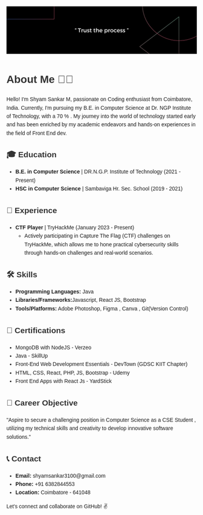 ![Header](1694541972989.jpeg)

<body style="font-family: Arial, sans-serif; line-height: 1.6; margin: 20px;">
    <h1 style="color: #333;">About Me 👨‍💻</h1>
    <p>Hello! I'm Shyam Sankar M, passionate on Coding enthusiast from Coimbatore, India. Currently, I'm pursuing my B.E. in Computer Science at Dr. NGP Institute of Technology, with a 70 % . My journey into the world of technology started early and has been enriched by my academic endeavors and hands-on experiences in the field of Front End dev.</p>
    
  <h2 style="color: #333;">🎓 Education</h2>
    <ul>
        <li><strong>B.E. in Computer Science</strong> | DR.N.G.P. Institute of Technology (2021 - Present)</li>
        <li><strong>HSC in Computer Science</strong> | Sambaviga Hr. Sec. School (2019 - 2021)</li>
    </ul>
    
  <h2 style="color: #333;">💼 Experience</h2>
    <ul>
        <li><strong>CTF Player</strong> | TryHackMe (January 2023 - Present)
            <ul>
                <li>Actively participating in Capture The Flag (CTF) challenges on TryHackMe, which allows me to hone practical cybersecurity skills through hands-on challenges and real-world scenarios.</li>
            </ul>
        </li>
    </ul>
    
  <h2 style="color: #333;">🛠️ Skills</h2>
    <ul>
        <li><strong>Programming Languages:</strong> Java</li>
        <li><strong>Libraries/Frameworks:</strong>Javascript, React JS, Bootstrap</li>
        <li><strong>Tools/Platforms:</strong> Adobe Photoshop, Figma , Canva , Git(Version Control)</li>
    </ul>
    
  <h2 style="color: #333;">📜 Certifications</h2>
    <ul>
        <li>MongoDB with NodeJS - Verzeo</li>
        <li>Java - SkillUp</li>
        <li>Front-End Web Development Essentials - DevTown (GDSC KIIT Chapter)</li>
        <li>HTML, CSS, React, PHP, JS, Bootstrap - Udemy</li>
        <li>Front End Apps with React Js - YardStick</li>
    </ul>
    <h2 style="color: #333;">🎯 Career Objective</h2>
  <p>"Aspire to secure a challenging position in Computer Science as a CSE Student , utilizing my technical skills and creativity to develop innovative software solutions."</p>
    
  <h2 style="color: #333;">📞 Contact</h2>
    <ul>
        <li><strong>Email:</strong> shyamsankar3100@gmail.com</li>
        <li><strong>Phone:</strong> +91 6382844553</li>
        <li><strong>Location:</strong> Coimbatore - 641048</li>
    </ul>
    
  <p>Let's connect and collaborate on GitHub! ✌️</p>
</body>




